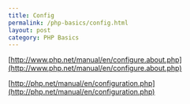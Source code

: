 ```yaml
---
title: Config
permalink: /php-basics/config.html
layout: post 
category: PHP Basics
---
```


[http://www.php.net/manual/en/configure.about.php](http://www.php.net/manual/en/configure.about.php)

[http://php.net/manual/en/configuration.php](http://php.net/manual/en/configuration.php)